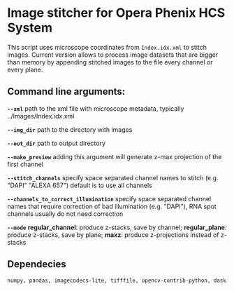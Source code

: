 # Image stitcher for Opera Phenix HCS System 

This script uses microscope coordinates from `Index.idx.xml` to stitch images.
Current version allows to process image datasets that are bigger than memory by appending stitched images to the file every channel or every plane.

## Command line arguments:
**`--xml`**   path to the xml file with microscope metadata, typically ../Images/Index.idx.xml

**`--img_dir`**   path to the directory with images

**`--out_dir`**   path to output directory

**`--make_preview`**  adding this argument will generate z-max projection of the first channel

**`--stitch_channels`**   specify space separated channel names to stitch (e.g. "DAPI" "ALEXA 657") default is to use all channels

**`--channels_to_correct_illumination`**  specify space separated channel names that require correction of bad illumination (e.g. "DAPI"), RNA spot channels usually do not need correction

**`--mode`**  **regular_channel**: produce z-stacks, save by channel; 
            **regular_plane**: produce z-stacks, save by plane; 
            **maxz**: produce z-projections instead of z-stacks
            


## Dependecies

`numpy, pandas, imagecodecs-lite, tifffile, opencv-contrib-python, dask`
